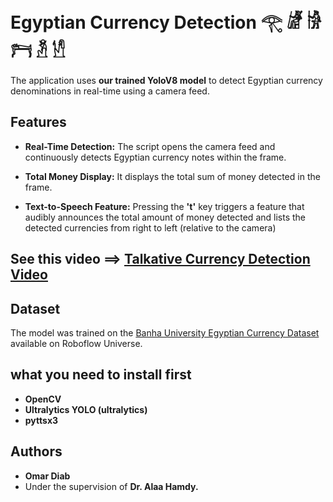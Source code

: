 # Egyptian Currency Detection 𓂀 𓁈 𓀛 𓁀 𓁳 𓀮 

The application uses **our trained YoloV8 model** to detect Egyptian currency denominations in real-time using a camera feed.


## Features
- **Real-Time Detection:** The script opens the camera feed and continuously detects Egyptian currency notes within the frame.


- **Total Money Display:** It displays the total sum of money detected in the frame.

- **Text-to-Speech Feature:** Pressing the **'t'** key triggers a feature that audibly announces the total amount of money detected and lists the detected currencies from right to left (relative to the camera)

## See this video ==>  [Talkative Currency Detection Video](https://drive.google.com/file/d/12ITHoKfdFgiIFR23oXIu5Y4Co4MBtRlI/view?usp=sharing)




## Dataset
The model was trained on the 
[Banha University Egyptian Currency Dataset ](https://universe.roboflow.com/banha-university-dxs4z/egyptian-currency-psnkr/dataset/3)available on Roboflow Universe.

## what you need to install first
- **OpenCV**
- **Ultralytics YOLO (ultralytics)**
- **pyttsx3**

## Authors
- **Omar Diab**
- Under the supervision of **Dr. Alaa Hamdy.** 
